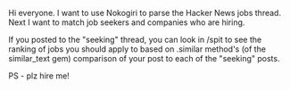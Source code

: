 Hi everyone.  I want to use Nokogiri to parse the Hacker News jobs thread.  Next I want to match job seekers and companies who are hiring.

If you posted to the "seeking" thread, you can look in /spit to see the ranking of jobs you should apply to based on .similar method's (of the similar_text gem) comparison of your post to each of the "seeking" posts.

PS - plz hire me!